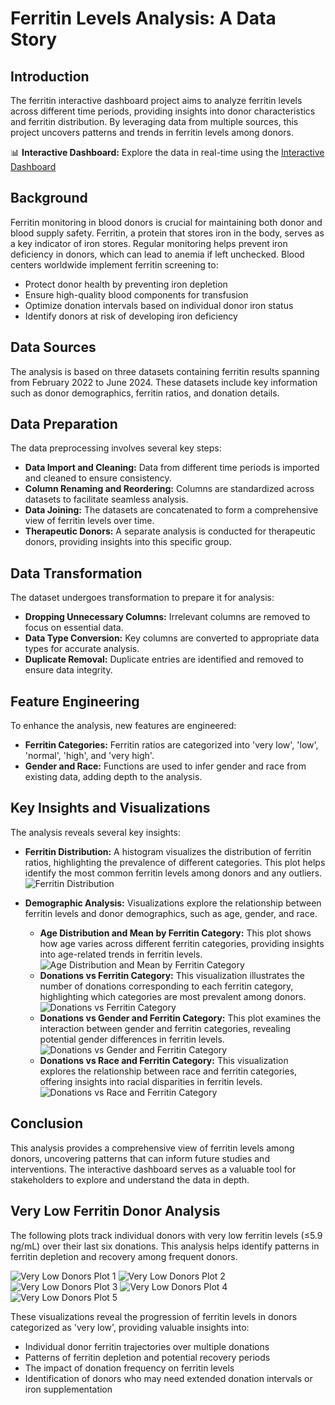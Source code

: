 # Ferritin Levels Analysis: A Data Story

## Introduction
The ferritin interactive dashboard project aims to analyze ferritin levels across different time periods, providing insights into donor characteristics and ferritin distribution. By leveraging data from multiple sources, this project uncovers patterns and trends in ferritin levels among donors.

📊 **Interactive Dashboard:** Explore the data in real-time using the [Interactive Dashboard](https://public.tableau.com/app/profile/ty.jensen/viz/WCBSFerritinAnalysisDashboard/Dashboard3)

## Background
Ferritin monitoring in blood donors is crucial for maintaining both donor and blood supply safety. Ferritin, a protein that stores iron in the body, serves as a key indicator of iron stores. Regular monitoring helps prevent iron deficiency in donors, which can lead to anemia if left unchecked. Blood centers worldwide implement ferritin screening to:
- Protect donor health by preventing iron depletion
- Ensure high-quality blood components for transfusion
- Optimize donation intervals based on individual donor iron status
- Identify donors at risk of developing iron deficiency

## Data Sources
The analysis is based on three datasets containing ferritin results spanning from February 2022 to June 2024. These datasets include key information such as donor demographics, ferritin ratios, and donation details.

## Data Preparation
The data preprocessing involves several key steps:
- **Data Import and Cleaning:** Data from different time periods is imported and cleaned to ensure consistency.
- **Column Renaming and Reordering:** Columns are standardized across datasets to facilitate seamless analysis.
- **Data Joining:** The datasets are concatenated to form a comprehensive view of ferritin levels over time.
- **Therapeutic Donors:** A separate analysis is conducted for therapeutic donors, providing insights into this specific group.

## Data Transformation
The dataset undergoes transformation to prepare it for analysis:
- **Dropping Unnecessary Columns:** Irrelevant columns are removed to focus on essential data.
- **Data Type Conversion:** Key columns are converted to appropriate data types for accurate analysis.
- **Duplicate Removal:** Duplicate entries are identified and removed to ensure data integrity.

## Feature Engineering
To enhance the analysis, new features are engineered:
- **Ferritin Categories:** Ferritin ratios are categorized into 'very low', 'low', 'normal', 'high', and 'very high'.
- **Gender and Race:** Functions are used to infer gender and race from existing data, adding depth to the analysis.

## Key Insights and Visualizations
The analysis reveals several key insights:

- **Ferritin Distribution:** A histogram visualizes the distribution of ferritin ratios, highlighting the prevalence of different categories. This plot helps identify the most common ferritin levels among donors and any outliers.
  ![Ferritin Distribution](Plots/ferritin_distribution.png)

- **Demographic Analysis:** Visualizations explore the relationship between ferritin levels and donor demographics, such as age, gender, and race.
  - **Age Distribution and Mean by Ferritin Category:** This plot shows how age varies across different ferritin categories, providing insights into age-related trends in ferritin levels.
    ![Age Distribution and Mean by Ferritin Category](Plots/age%20distribution%20and%20mean%20by%20ferritin%20category.png)
  - **Donations vs Ferritin Category:** This visualization illustrates the number of donations corresponding to each ferritin category, highlighting which categories are most prevalent among donors.
    ![Donations vs Ferritin Category](Plots/donations%20vs%20ferritin%20category.png)
  - **Donations vs Gender and Ferritin Category:** This plot examines the interaction between gender and ferritin categories, revealing potential gender differences in ferritin levels.
    ![Donations vs Gender and Ferritin Category](Plots/donations%20vs%20gender%20and%20ferritin%20category.png)
  - **Donations vs Race and Ferritin Category:** This visualization explores the relationship between race and ferritin categories, offering insights into racial disparities in ferritin levels.
    ![Donations vs Race and Ferritin Category](Plots/donations%20vs%20race%20and%20ferritin%20category.png)

## Conclusion
This analysis provides a comprehensive view of ferritin levels among donors, uncovering patterns that can inform future studies and interventions. The interactive dashboard serves as a valuable tool for stakeholders to explore and understand the data in depth.

## Very Low Ferritin Donor Analysis
The following plots track individual donors with very low ferritin levels (≤5.9 ng/mL) over their last six donations. This analysis helps identify patterns in ferritin depletion and recovery among frequent donors.

![Very Low Donors Plot 1](Plots/VL%20donor%201.png)
![Very Low Donors Plot 2](Plots/VL%20donor%202.png)
![Very Low Donors Plot 3](Plots/VL%20donor%203.png)
![Very Low Donors Plot 4](Plots/VL%20donor%204.png)
![Very Low Donors Plot 5](Plots/VL%20donor%205.png)

These visualizations reveal the progression of ferritin levels in donors categorized as 'very low', providing valuable insights into:
- Individual donor ferritin trajectories over multiple donations
- Patterns of ferritin depletion and potential recovery periods
- The impact of donation frequency on ferritin levels
- Identification of donors who may need extended donation intervals or iron supplementation
